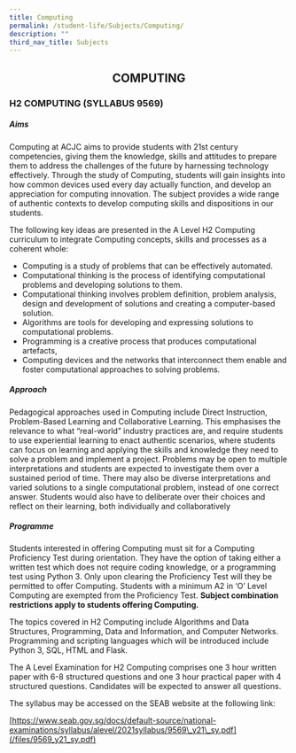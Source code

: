 ```yaml
---
title: Computing
permalink: /student-life/Subjects/Computing/
description: ""
third_nav_title: Subjects
---
```

## <center> COMPUTING </center>

### H2 COMPUTING (SYLLABUS 9569)

##### Aims

Computing at ACJC aims to provide students with 21st century competencies, giving them the knowledge, skills and attitudes to prepare them to address the challenges of the future by harnessing technology effectively. Through the study of Computing, students will gain insights into how common devices used every day actually function, and develop an appreciation for computing innovation. The subject provides a wide range of authentic contexts to develop computing skills and dispositions in our students.

  

The following key ideas are presented in the A Level H2 Computing curriculum to integrate Computing concepts, skills and processes as a coherent whole:

  

*   Computing is a study of problems that can be effectively automated.
*   Computational thinking is the process of identifying computational problems and developing solutions to them.
*   Computational thinking involves problem definition, problem analysis, design and development of solutions and creating a computer-based solution.
*   Algorithms are tools for developing and expressing solutions to computational problems.
*   Programming is a creative process that produces computational artefacts,
*   Computing devices and the networks that interconnect them enable and foster computational approaches to solving problems.

##### Approach

Pedagogical approaches used in Computing include Direct Instruction, Problem-Based Learning and Collaborative Learning. This emphasises the relevance to what “real-world” industry practices are, and require students to use experiential learning to enact authentic scenarios, where students can focus on learning and applying the skills and knowledge they need to solve a problem and implement a project. Problems may be open to multiple interpretations and students are expected to investigate them over a sustained period of time. There may also be diverse interpretations and varied solutions to a single computational problem, instead of one correct answer. Students would also have to deliberate over their choices and reflect on their learning, both individually and collaboratively

##### Programme

  

Students interested in offering Computing must sit for a Computing Proficiency Test during orientation. They have the option of taking either a written test which does not require coding knowledge, or a programming test using Python 3. Only upon clearing the Proficiency Test will they be permitted to offer Computing. Students with a minimum A2 in ‘O’ Level Computing are exempted from the Proficiency Test. **Subject combination restrictions apply to students offering Computing.**

  

The topics covered in H2 Computing include Algorithms and Data Structures, Programming, Data and Information, and Computer Networks. Programming and scripting languages which will be introduced include Python 3, SQL, HTML and Flask.

  

The A Level Examination for H2 Computing comprises one 3 hour written paper with 6-8 structured questions and one 3 hour practical paper with 4 structured questions. Candidates will be expected to answer all questions.

  

The syllabus may be accessed on the SEAB website at the following link:


[https://www.seab.gov.sg/docs/default-source/national-examinations/syllabus/alevel/2021syllabus/9569\_y21\_sy.pdf](/files/9569_y21_sy.pdf)

